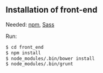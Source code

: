 ## Installation of front-end

Needed: [npm](https://www.npmjs.com/), [Sass](http://sass-lang.com/)

Run:

```bash
$ cd front_end
$ npm install
$ node_modules/.bin/bower install
$ node_modules/.bin/grunt
```

